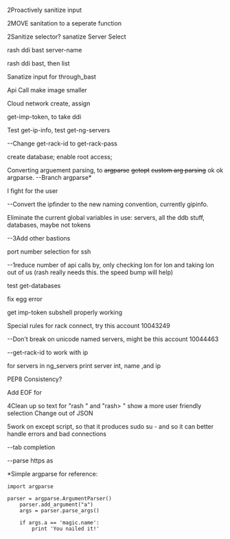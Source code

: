 2Proactively sanitize input

2MOVE sanitation to a seperate function

2Sanitize selector?
    sanatize Server Select

rash ddi bast server-name

rash ddi bast, then list

Sanatize input for through_bast

Api Call make image smaller

Cloud network create, assign

get-imp-token, to take ddi

Test get-ip-info, test get-ng-servers

--Change get-rack-id to get-rack-pass

create database; enable root access;


Converting arguement parsing, to ~~argparse~~ ~~getopt~~ ~~custom arg parsing~~ ok ok argparse. --Branch argparse*

I fight for the user

--Convert the ipfinder to the new naming convention, currently gipinfo.

Eliminate the current global variables in use: servers, all the ddb stuff, databases, maybe not tokens

--3Add other bastions

port number selection for ssh

--1reduce number of api calls by, only checking lon for lon and taking lon out of us (rash really needs this. the speed bump will help)

test get-databases

fix egg error

get imp-token subshell properly working

Special rules for rack connect, try this account 10043249

--Don't break on unicode named servers, might be this account 10044463

--get-rack-id to work with ip

for servers in ng_servers print server int, name ,and ip

PEP8 Consistency?


Add EOF for <ddi>

4Clean up so text for "rash <ddi>" and "rash> <ddi>" show a more user friendly selection
    Change out of JSON

5work on except script, so that it produces sudo su - and so it can better handle errors and bad connections

--tab completion

--parse https as <ddi>





*Simple argparse for reference:
```
import argparse

parser = argparse.ArgumentParser()
    parser.add_argument("a")
    args = parser.parse_args()

    if args.a == 'magic.name':
        print 'You nailed it!'
        
```
